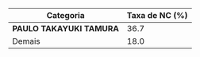 | Categoria | Taxa de NC (%) |
|-----------|----------------|
| **PAULO TAKAYUKI TAMURA** | 36.7 |
| Demais      | 18.0 |
